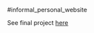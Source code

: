 #informal_personal_website

See final project [here](https://sherlockieee.github.io/informal_personal_website)
